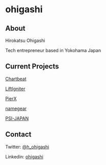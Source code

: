 # ohigashi

## About
Hirokatsu Ohigashi

Tech entrepreneur based in Yokohama Japan

## Current Projects
[Chartbeat](https://chartbeat.com)

[LiftIgniter](https://www.liftigniter.com)

[PierX](https://pierx.co)

[namegear](https://namegear.co)

[PSI-JAPAN](https://psi.jp)

## Contact

Twitter: [@h_ohigashi](https://twitter.com/h_ohigashi)

Linkedin: [ohigashi](https://www.linkedin.com/in/ohigashi/)
